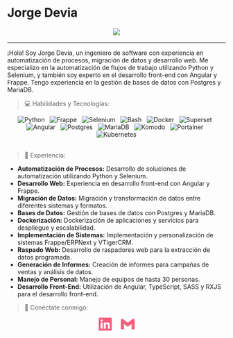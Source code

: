 # Jorge Devia
<!-- Presentation section -->
<p align="center">
  <!-- Typing SVG by DenverCoder1 - https://github.com/DenverCoder1/readme-typing-svg -->
  <a href="https://github.com/DenverCoder1/readme-typing-svg">
    <img src="https://readme-typing-svg.demolab.com/?lines=Automatizador%20de%20procesos;FullStack%20/%20Analista%20de%20Datos&font=Fira%20Code&center=true&width=440&height=45&color=f75c7e&vCenter=true&pause=1000&size=22" /></a>
</p>

---

<!-- Bio section -->
¡Hola! Soy Jorge Devia, un ingeniero de software con experiencia en automatización de procesos, migración de datos y desarrollo web. Me especializo en la automatización de flujos de trabajo utilizando Python y Selenium, y también soy experto en el desarrollo front-end con Angular y Frappe. Tengo experiencia en la gestión de bases de datos con Postgres y MariaDB.

<!-- Skills section -->
> 💻 Habilidades y Tecnologías:
>
<div align="center">
<img alt="Python" width="30px" src="https://cdn.jsdelivr.net/gh/devicons/devicon/icons/python/python-original.svg" />&nbsp;&nbsp;
<img alt="Frappe" width="30px" src="https://github.com/frappe/frappe/raw/develop/.github/framework-logo-new.svg" />&nbsp;&nbsp;
<img alt="Selenium" width="30px" src="https://raw.githubusercontent.com/gilbarbara/logos/master/logos/selenium.svg" />&nbsp;&nbsp;
<img alt="Bash" width="30px" src="https://cdn.jsdelivr.net/gh/devicons/devicon/icons/bash/bash-original.svg" />&nbsp;&nbsp;
<img alt="Docker" width="30px" src="https://cdn.jsdelivr.net/gh/devicons/devicon/icons/docker/docker-original.svg" />&nbsp;&nbsp;
<img alt="Superset" width="30px" src="https://res.cloudinary.com/hevo/images/f_auto,q_auto/v1623645536/hevo-learn/Superset/Superset.png?_i=AA" />&nbsp;&nbsp;
<img alt="Angular" width="30px" src="https://cdn.jsdelivr.net/gh/devicons/devicon/icons/angularjs/angularjs-original.svg" />&nbsp;&nbsp;
<img alt="Postgres" width="30px" src="https://cdn.jsdelivr.net/gh/devicons/devicon/icons/postgresql/postgresql-original.svg" />&nbsp;&nbsp;
<img alt="MariaDB" width="30px" src="https://cdn.jsdelivr.net/gh/devicons/devicon/icons/mariadb/mariadb-original.svg" />&nbsp;&nbsp;
<img alt="Komodo" width="30px" src="https://komo.do/img/komodo-512x512.png" />&nbsp;&nbsp;
<img alt="Portainer" width="30px" src="https://avatars.githubusercontent.com/u/22225832?s=48&v=4" />&nbsp;&nbsp;
<img alt="Kubernetes" width="30px" src="https://cdn.jsdelivr.net/gh/devicons/devicon/icons/kubernetes/kubernetes-original.svg" />
</div>
<br />

<!-- Experience section -->
> 💼 Experiencia:
>

*   **Automatización de Procesos:** Desarrollo de soluciones de automatización utilizando Python y Selenium.
*   **Desarrollo Web:** Experiencia en desarrollo front-end con Angular y Frappe.
*   **Migración de Datos:** Migración y transformación de datos entre diferentes sistemas y formatos.
*   **Bases de Datos:** Gestión de bases de datos con Postgres y MariaDB.
*   **Dockerización:** Dockerización de aplicaciones y servicios para despliegue y escalabilidad.
*   **Implementación de Sistemas:** Implementación y personalización de sistemas Frappe/ERPNext y VTigerCRM.
*   **Raspado Web:** Desarrollo de raspadores web para la extracción de datos programada.
*   **Generación de Informes:** Creación de informes para campañas de ventas y análisis de datos.
*   **Manejo de Personal:** Manejo de equipos de hasta 30 personas.
*   **Desarrollo Front-End:** Utilización de Angular, TypeScript, SASS y RXJS para el desarrollo front-end.

<!-- Social media section -->
> 🚀 Conéctate conmigo:
>
<p align="center">
    <img src="https://raw.githubusercontent.com/Joncarre/Joncarre/main/logo/linkedin.svg" width="32"/>
&nbsp;&nbsp;&nbsp;
    <img src="https://raw.githubusercontent.com/Joncarre/Joncarre/main/logo/gmail.svg" width="32"/>
</p>
